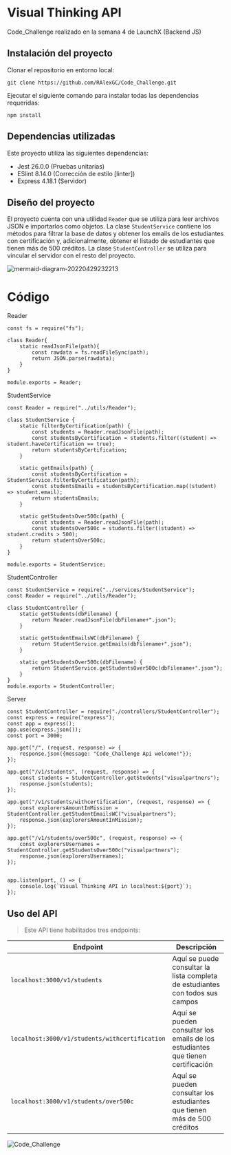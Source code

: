 # Visual Thinking API

Code_Challenge realizado en la semana 4 de LaunchX (Backend JS)

## Instalación del proyecto
Clonar el repositorio en entorno local:
```
git clone https://github.com/RAlexGC/Code_Challenge.git
```
Ejecutar el siguiente comando para instalar todas las dependencias requeridas:
```
npm install
```
## Dependencias utilizadas

Este proyecto utiliza las siguientes dependencias:
- Jest 26.0.0 (Pruebas unitarias)
- ESlint 8.14.0 (Corrección de estilo [linter])
- Express 4.18.1 (Servidor)

## Diseño del proyecto

El proyecto cuenta con una utilidad `Reader` que se utiliza para leer archivos JSON e importarlos como objetos. La clase `StudentService` contiene los métodos para filtrar la base de datos y obtener los emails de los estudiantes con certificación y, adicionalmente, obtener el listado de estudiantes que tienen más de 500 créditos. La clase `StudentController` se utiliza para vincular el servidor con el resto del proyecto.

![mermaid-diagram-20220429232213](https://user-images.githubusercontent.com/99144135/166090751-53bd3f4b-0777-492a-bbf7-f639371a5e88.png)

# Código

Reader

```
const fs = require("fs");

class Reader{
    static readJsonFile(path){
        const rawdata = fs.readFileSync(path);
        return JSON.parse(rawdata);
    }
}

module.exports = Reader;
```

StudentService

```
const Reader = require("../utils/Reader");

class StudentService {
    static filterByCertification(path) {
        const students = Reader.readJsonFile(path);
        const studentsByCertification = students.filter((student) => student.haveCertification == true);
        return studentsByCertification;
    }

    static getEmails(path) {
        const studentsByCertification = StudentService.filterByCertification(path);
        const studentsEmails = studentsByCertification.map((student) => student.email);
        return studentsEmails;
    }

    static getStudentsOver500c(path) {
        const students = Reader.readJsonFile(path);
        const studentsOver500c = students.filter((student) => student.credits > 500);
        return studentsOver500c;
    }
}

module.exports = StudentService;
```

StudentController

```
const StudentService = require("../services/StudentService");
const Reader = require("../utils/Reader");

class StudentController {
    static getStudents(dbFilename) {
        return Reader.readJsonFile(dbFilename+".json");
    }

    static getStudentEmailsWC(dbFilename) {
        return StudentService.getEmails(dbFilename+".json");
    }

    static getStudentsOver500c(dbFilename) {
        return StudentService.getStudentsOver500c(dbFilename+".json");
    }
}
module.exports = StudentController;
```

Server

```
const StudentController = require("./controllers/StudentController");
const express = require("express");
const app = express();
app.use(express.json());
const port = 3000;

app.get("/", (request, response) => {
    response.json({message: "Code_Challenge Api welcome!"});
});

app.get("/v1/students", (request, response) => {
    const students = StudentController.getStudents("visualpartners");
    response.json(students);
});

app.get("/v1/students/withcertification", (request, response) => {
    const explorersAmountInMission = StudentController.getStudentEmailsWC("visualpartners");
    response.json(explorersAmountInMission);
});

app.get("/v1/students/over500c", (request, response) => {
    const explorersUsernames = StudentController.getStudentsOver500c("visualpartners");
    response.json(explorersUsernames);
});


app.listen(port, () => {
    console.log(`Visual Thinking API in localhost:${port}`);
});
```

## Uso del API

>Este API tiene habilitados tres endpoints:
>
|Endpoint|Descripción|
|---|---|
|`localhost:3000/v1/students`|Aquí se puede consultar la lista completa de estudiantes con todos sus campos|
|`localhost:3000/v1/students/withcertification`|Aquí se pueden consultar los emails de los estudiantes que tienen certificación|
|`localhost:3000/v1/students/over500c`|Aquí se pueden consultar los estudiantes que tienen más de 500 créditos|

![Code_Challenge](https://user-images.githubusercontent.com/99144135/166091251-18154546-9fd2-4064-82be-5327d24d547c.gif)